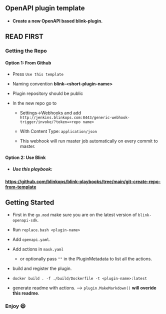 ## OpenAPI plugin template

* #### Create a new OpenAPI based blink-plugin.

## READ FIRST

### Getting the Repo

#### Option 1: From Github
* Press `Use this template`
 
* Naming convention **blink-\<short-plugin-name>**

* Plugin repository should be public

* In the new repo go to
    - Settings→Webhooks and add `http://jenkins.blinkops.com:8443/generic-webhook-trigger/invoke/?token=<repo name>`

    - With 
Content Type: `application/json`

    -  This webhook will run master job automatically on every commit to master.

#### Option 2: Use Blink
* ##### Use this playbook:
#### https://github.com/blinkops/blink-playbooks/tree/main/git-create-repo-from-template

## Getting Started
* First in the `go.mod` make sure you are on the latest version of `blink-openapi-sdk`.
  
* Run `replace.bash <plugin-name>`

* Add `openapi.yaml`.

* Add actions in `mask.yaml` 
  * or optionally pass `""` in the PluginMetadata to list all the actions.

* build and register the plugin.

* `docker build . -f ./build/Dockerfile -t <plugin-name>:latest`
  
* generate readme with actions. --> `plugin.MakeMarkdown()` **will overide this readme**.


### Enjoy 😄

